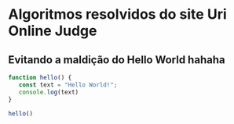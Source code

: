 # Algoritmos resolvidos do site Uri Online Judge
## Evitando a maldição do Hello World hahaha
```javascript
function hello() {
   const text = "Hello World!";
   console.log(text)
}

hello()
```
